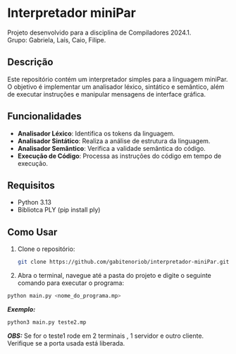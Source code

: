 # Interpretador miniPar

Projeto desenvolvido para a disciplina de Compiladores 2024.1.  
Grupo: Gabriela, Laís, Caio, Filipe.

## Descrição

Este repositório contém um interpretador simples para a linguagem miniPar. O objetivo é implementar um analisador léxico, sintático e semântico, além de executar instruções e manipular mensagens de interface gráfica.

## Funcionalidades

- **Analisador Léxico**: Identifica os tokens da linguagem.
- **Analisador Sintático**: Realiza a análise de estrutura da linguagem.
- **Analisador Semântico**: Verifica a validade semântica do código.
- **Execução de Código**: Processa as instruções do código em tempo de execução.

## Requisitos

- Python 3.13
- Bibliotca PLY (pip install ply)

## Como Usar

1. Clone o repositório:

   ```bash
   git clone https://github.com/gabitenoriob/interpretador-miniPar.git
   ```
2. Abra o terminal, navegue até a pasta do projeto e digite o seguinte comando para executar o programa:
```sh
python main.py <nome_do_programa.mp>
```
***Exemplo:***
```sh
python3 main.py teste2.mp
```
***OBS:***
Se for o teste1 rode em 2 terminais , 1 servidor e outro cliente. Verifique se a porta usada está liberada.
